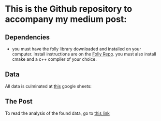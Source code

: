 # This is the Github repository to accompany my medium post:

## Dependencies
- you must have the folly library downloaded and installed on your computer. Install instructions are on the [Folly Repo](https://github.com/facebook/folly).
you must also install cmake and a c++ compiler of your choice.

## Data
All data is culminated at [this](https://docs.google.com/spreadsheets/d/1MuAqz8cESRXKH_7LgBVuZrxR5bU_ZrlJMoDaXhlUji0/edit?usp=sharing) google sheets:

## The Post
To read the analysis of the found data, go to [this link](https://medium.com/smucs/now-how-does-one-vector-43769ea07f83)
